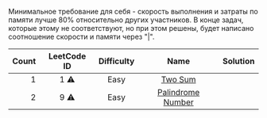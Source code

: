 Минимальное требование для себя - скорость выполнения и затраты по памяти лучше 80% относительно других участников. В 
конце задач, которые этому не соответствуют, но при этом решены, будет написано соотношение скорости и памяти через "|".


|     Count     | LeetCode ID   | Difficulty | Name                                                               |  Solution  |
| -------------:|:-------------:|:----------:|:------------------------------------------------------------------:|:-----------|
|1              |1 ⚠️            |Easy        |[Two Sum](https://leetcode.com/problems/two-sum)                            |            |
|2              |9 ⚠️            |Easy        |[Palindrome Number](https://leetcode.com/problems/palindrome-number)        |            |
